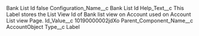 <?xml version="1.0" encoding="UTF-8"?>
<CustomMetadata xmlns="http://soap.sforce.com/2006/04/metadata" xmlns:xsi="http://www.w3.org/2001/XMLSchema-instance" xmlns:xsd="http://www.w3.org/2001/XMLSchema">
    <label>Bank List Id</label>
    <protected>false</protected>
    <values>
        <field>Configuration_Name__c</field>
        <value xsi:type="xsd:string">Bank List Id</value>
    </values>
    <values>
        <field>Help_Text__c</field>
        <value xsi:type="xsd:string">This Label stores the List View Id of Bank list view on Account used on Account List view Page.</value>
    </values>
    <values>
        <field>Id_Value__c</field>
        <value xsi:type="xsd:string">10190000002jdXo</value>
    </values>
    <values>
        <field>Parent_Component_Name__c</field>
        <value xsi:type="xsd:string">AccountObject</value>
    </values>
    <values>
        <field>Type__c</field>
        <value xsi:type="xsd:string">Label</value>
    </values>
</CustomMetadata>
